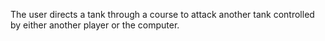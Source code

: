 The user directs a tank through a course to attack another tank controlled by either another player or the computer.